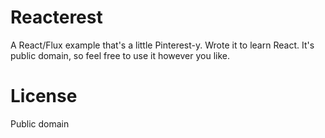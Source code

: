 # Reacterest

A React/Flux example that's a little Pinterest-y. Wrote it to learn React. It's public domain, so feel free to use it however you like.

# License

Public domain

